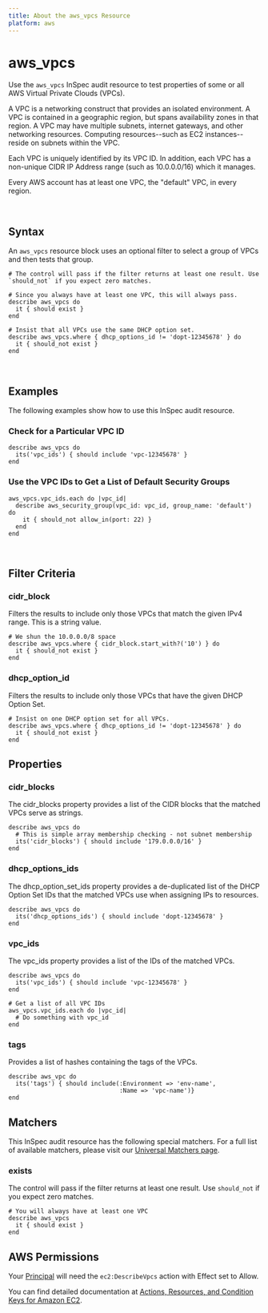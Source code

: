 ```yaml
---
title: About the aws_vpcs Resource
platform: aws
---
```


# aws\_vpcs

Use the `aws_vpcs` InSpec audit resource to test properties of some or all AWS Virtual Private Clouds (VPCs).

A VPC is a networking construct that provides an isolated environment. A VPC is contained in a geographic region, but spans availability zones in that region. A VPC may have multiple subnets, internet gateways, and other networking resources. Computing resources--such as EC2 instances--reside on subnets within the VPC.

Each VPC is uniquely identified by its VPC ID. In addition, each VPC has a non-unique CIDR IP Address range (such as 10.0.0.0/16) which it manages.

Every AWS account has at least one VPC, the "default" VPC, in every region.

<br>

## Syntax

An `aws_vpcs` resource block uses an optional filter to select a group of VPCs and then tests that group.

    # The control will pass if the filter returns at least one result. Use `should_not` if you expect zero matches.

    # Since you always have at least one VPC, this will always pass.
    describe aws_vpcs do
      it { should exist }
    end

    # Insist that all VPCs use the same DHCP option set.
    describe aws_vpcs.where { dhcp_options_id != 'dopt-12345678' } do
      it { should_not exist }
    end

<br>

## Examples

The following examples show how to use this InSpec audit resource.

### Check for a Particular VPC ID

    describe aws_vpcs do
      its('vpc_ids') { should include 'vpc-12345678' }
    end

### Use the VPC IDs to Get a List of Default Security Groups

    aws_vpcs.vpc_ids.each do |vpc_id|
      describe aws_security_group(vpc_id: vpc_id, group_name: 'default') do
        it { should_not allow_in(port: 22) }
      end
    end

<br>

## Filter Criteria

### cidr_block

Filters the results to include only those VPCs that match the given IPv4 range.  This is a string value.

    # We shun the 10.0.0.0/8 space
    describe aws_vpcs.where { cidr_block.start_with?('10') } do
      it { should_not exist }
    end

### dhcp_option_id

Filters the results to include only those VPCs that have the given DHCP Option Set.

    # Insist on one DHCP option set for all VPCs.
    describe aws_vpcs.where { dhcp_options_id != 'dopt-12345678' } do
      it { should_not exist }
    end

## Properties

### cidr_blocks

The cidr_blocks property provides a list of the CIDR blocks that the matched VPCs serve as strings.

    describe aws_vpcs do
      # This is simple array membership checking - not subnet membership
      its('cidr_blocks') { should include '179.0.0.0/16' }
    end

### dhcp_options_ids

The dhcp_option_set_ids property provides a de-duplicated list of the DHCP Option Set IDs that the matched VPCs use when assigning IPs to resources.

    describe aws_vpcs do
      its('dhcp_options_ids') { should include 'dopt-12345678' }
    end

### vpc_ids

The vpc_ids property provides a list of the IDs of the matched VPCs.

    describe aws_vpcs do
      its('vpc_ids') { should include 'vpc-12345678' }
    end

    # Get a list of all VPC IDs
    aws_vpcs.vpc_ids.each do |vpc_id|
      # Do something with vpc_id
    end

### tags
    
Provides a list of hashes containing the tags of the VPCs.
    
    describe aws_vpc do
      its('tags') { should include(:Environment => 'env-name',
                                   :Name => 'vpc-name')}
    end

## Matchers

This InSpec audit resource has the following special matchers. For a full list of available matchers, please visit our [Universal Matchers page](https://www.inspec.io/docs/reference/matchers/).

### exists

The control will pass if the filter returns at least one result. Use `should_not` if you expect zero matches.

    # You will always have at least one VPC
    describe aws_vpcs
      it { should exist }
    end

## AWS Permissions

Your [Principal](https://docs.aws.amazon.com/IAM/latest/UserGuide/intro-structure.html#intro-structure-principal) will need the `ec2:DescribeVpcs` action with Effect set to Allow.

You can find detailed documentation at [Actions, Resources, and Condition Keys for Amazon EC2](https://docs.aws.amazon.com/IAM/latest/UserGuide/list_amazonec2.html).
